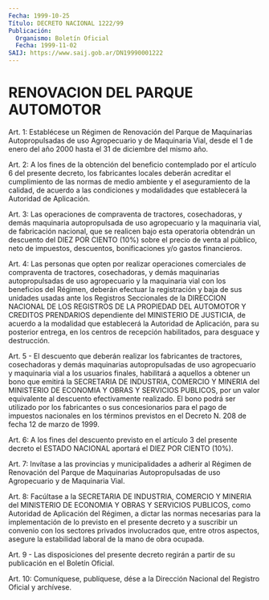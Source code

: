 ```yaml
---
Fecha: 1999-10-25
Título: DECRETO NACIONAL 1222/99
Publicación:
  Organismo: Boletín Oficial
  Fecha: 1999-11-02
SAIJ: https://www.saij.gob.ar/DN19990001222
---
```

# RENOVACION DEL PARQUE AUTOMOTOR

<a id="1"></a>
Art. 1: Establécese  un  Régimen  de Renovación del Parque de Maquinarias Autopropulsadas de uso Agropecuario  y  de  Maquinaria Vial, desde el 1 de enero del año 2000 hasta el 31 de diciembre del mismo año.

<a id="2"></a>
Art. 2: A los fines de la obtención del beneficio contemplado por el artículo 6 del presente decreto, los fabricantes locales deberán acreditar  el  cumplimiento de las normas de medio ambiente  y  el aseguramiento de  la  calidad,  de  acuerdo  a  las  condiciones  y modalidades    que   establecerá  la  Autoridad  de  Aplicación.

<a id="3"></a>
Art. 3: Las operaciones de compraventa de tractores, cosechadoras, y  demás  maquinaria  autopropulsada  de  uso  agropecuario y la maquinaria  vial,  de  fabricación nacional, que se realicen  bajo esta operatoria obtendrán  un  descuento  del DIEZ POR CIENTO (10%) sobre el precio de venta al público, neto de impuestos, descuentos, bonificaciones y/o gastos financieros.

<a id="4"></a>
Art.  4:  Las  personas  que  opten  por  realizar   operaciones comerciales  de  compraventa  de  tractores, cosechadoras, y  demás maquinarias autopropulsadas de uso  agropecuario  y  la maquinaria vial con los beneficios del Régimen, deberán efectuar la registración  y  baja  de  sus  unidades  usadas ante los Registros Seccionales  de  la  DIRECCION NACIONAL DE LOS  REGISTROS  DE  LA PROPIEDAD DEL AUTOMOTOR  Y  CREDITOS  PRENDARIOS  dependiente del MINISTERIO  DE JUSTICIA, de acuerdo a la modalidad que  establecerá la Autoridad  de  Aplicación,  para  su  posterior  entrega, en los centros  de  recepción  habilitados,  para  desguace y destrucción.

<a id="5"></a>
Art.  5  -  El  descuento que deberán realizar los  fabricantes  de tractores, cosechadoras y demás maquinarias autopropulsadas de uso agropecuario y maquinaria vial a los usuarios finales, habilitará a  aquellos  a  obtener  un  bono  que  emitirá  la  SECRETARIA  DE INDUSTRIA, COMERCIO  Y MINERIA del MINISTERIO DE ECONOMIA Y OBRAS Y  SERVICIOS  PUBLICOS,  por  un  valor  equivalente  al  descuento efectivamente realizado.  El  bono  podrá  ser  utilizado  por los fabricantes   o  sus  concesionarios  para  el  pago  de  impuestos nacionales en  los  términos previstos en el Decreto N. 208 de fecha 12 de marzo de 1999.

<a id="6"></a>
Art. 6: A los fines  del  descuento  previsto en el artículo 3 del presente decreto el ESTADO NACIONAL aportará  el  DIEZ  POR CIENTO (10%).

<a id="7"></a>
Art. 7: Invítase a las provincias y municipalidades a adherir  al Régimen  de Renovación del Parque de Maquinarias Autopropulsadas de uso Agropecuario y de Maquinaria Vial.

<a id="8"></a>
Art. 8: Facúltase  a  la  SECRETARIA  DE  INDUSTRIA,  COMERCIO  Y MINERIA  del  MINISTERIO DE ECONOMIA Y OBRAS Y SERVICIOS PUBLICOS, como Autoridad  de  Aplicación  del  Régimen,  a  dictar las normas necesarias para la implementación de lo previsto en  el presente decreto   y  a  suscribir  un  convenio  con  los  sectores  privados involucrados  que,  entre  otros  aspectos,  asegure la estabilidad laboral de la mano de obra ocupada.

<a id="9"></a>
Art. 9 - Las disposiciones del presente decreto regirán a partir de su publicación en el Boletín Oficial.

<a id="10"></a>
Art. 10: Comuníquese,  publíquese,  dése  a la Dirección Nacional del Registro Oficial y archívese.
